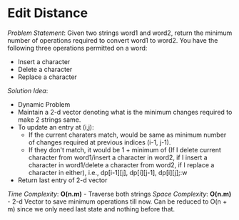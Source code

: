 # Edit Distance

_Problem Statement_:
Given two strings word1 and word2, return the minimum number of operations required to convert word1 to word2.
You have the following three operations permitted on a word:
- Insert a character
- Delete a character
- Replace a character

_Solution Idea_:
- Dynamic Problem
- Maintain a 2-d vector denoting what is the minimum changes required to make 2 strings same.
- To update an entry at (i,j):
  - If the current charaters match, would be same as minimum number of changes required at previous indices (i-1, j-1).
  - If they don't match, it would be 1 + minimum of (If I delete current character from word1/insert a character in word2, if I insert a character in word1/delete a character from word2, if I replace a character in either), i.e., dp[i-1][j], dp[i][j-1], dp[i][j];:w
- Return last entry of 2-d vector

_Time Complexity_: **O(n.m)** - Traverse both strings
_Space Complexity_: **O(n.m)** - 2-d Vector to save minimum operations till now. Can be reduced to O(n + m) since we only need last state and nothing before that.
